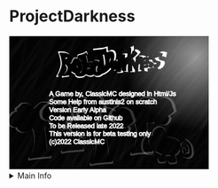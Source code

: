 # ProjectDarkness <br/>
<!--![screenshot](screenshots/infoPAGE.png)<br/>-->
<img src = "screenshots/infoPAGE.png" width = "360" height = "240">
<details>
  <summary>Main Info</summary>
  <ul>
    <li>A game by, ClassicMC</li>
    <li>Made in Html Canvas and Js</li>
    <li>Made by, ClassicMC-Studios</li>
    <ul>
      <li>Play online at <a href = "https://projectdarkness.w3spaces.com">projectdarkness.w3spaces.com (Old version)</a> down until April 9</li>
    </ul>
  </ul>
</details>

